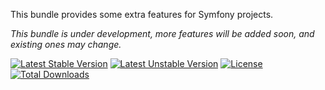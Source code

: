 This bundle provides some extra features for Symfony projects.

*This bundle is under development, more features will be added soon, and existing ones may change.*

[![Latest Stable Version](https://poser.pugx.org/softspring/extra-bundle/v/stable.svg)](https://packagist.org/packages/softspring/extra-bundle)
[![Latest Unstable Version](https://poser.pugx.org/softspring/extra-bundle/v/unstable.svg)](https://packagist.org/packages/softspring/extra-bundle)
[![License](https://poser.pugx.org/softspring/extra-bundle/license.svg)](https://packagist.org/packages/softspring/extra-bundle)
[![Total Downloads](https://poser.pugx.org/softspring/extra-bundle/downloads)](https://packagist.org/packages/softspring/extra-bundle)

